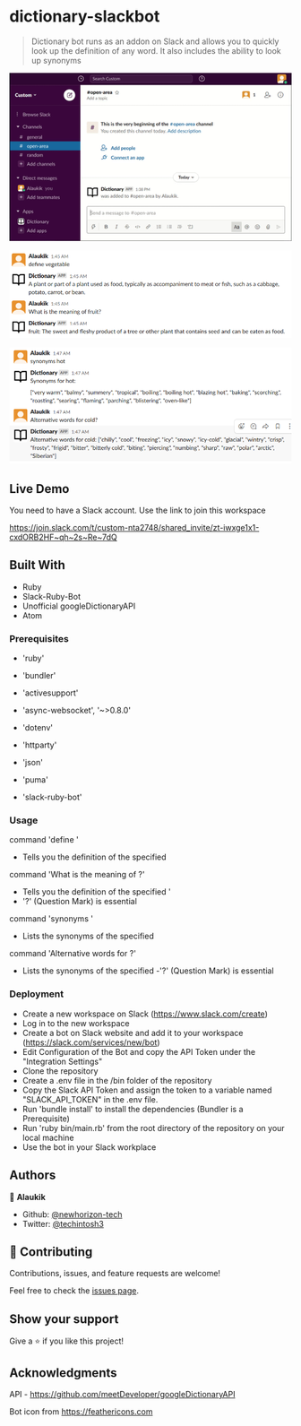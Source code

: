 # dictionary-slackbot

> Dictionary bot runs as an addon on Slack and allows you to quickly look up the definition of any word. It also includes the ability to look up synonyms

![Demo](./img/demo.gif)

![screenshot](./img/define.png)

![screenshot](./img/synonyms.png)


## Live Demo

You need to have a Slack account. Use the link to join this workspace

https://join.slack.com/t/custom-nta2748/shared_invite/zt-iwxge1x1-cxdORB2HF~qh~2s~Re~7dQ


## Built With

- Ruby
- Slack-Ruby-Bot
- Unofficial googleDictionaryAPI
- Atom

### Prerequisites

- 'ruby'

- 'bundler'

- 'activesupport'

- 'async-websocket', '~>0.8.0'

- 'dotenv'

- 'httparty'

- 'json'

- 'puma'

- 'slack-ruby-bot'

### Usage

command 'define <word>'

- Tells you the definition of the specified <word>


command 'What is the meaning of <word>?'

- Tells you the definition of the specified <word>'
- '?' (Question Mark) is essential


command 'synonyms <word>'
- Lists the synonyms of the specified <word>

command 'Alternative words for <word>?'
- Lists the synonyms of the specified <word>
-'?' (Question Mark) is essential


### Deployment

- Create a new workspace on Slack  (https://www.slack.com/create)
- Log in to the new workspace
- Create a bot on Slack website and add it to your workspace (https://slack.com/services/new/bot)
- Edit Configuration of the Bot and copy the API Token under the "Integration Settings"
- Clone the repository
- Create a .env file in the /bin folder of the repository
- Copy the Slack API Token and assign the token to a variable named "SLACK_API_TOKEN" in the .env file.
- Run 'bundle install' to install the dependencies (Bundler is a Prerequisite)
- Run 'ruby bin/main.rb' from the root directory of the repository on your local machine
- Use the bot in your Slack workplace

## Authors

👤 **Alaukik**

- Github: [@newhorizon-tech](https://github.com/newhorizon-tech)
- Twitter: [@techintosh3](https://twitter.com/techintosh3)

## 🤝 Contributing

Contributions, issues, and feature requests are welcome!

Feel free to check the [issues page](https://github.com/newhorizon-tech/dictionary-slackbot/issues).

## Show your support

Give a ⭐️ if you like this project!

## Acknowledgments

API - https://github.com/meetDeveloper/googleDictionaryAPI

Bot icon from https://feathericons.com
